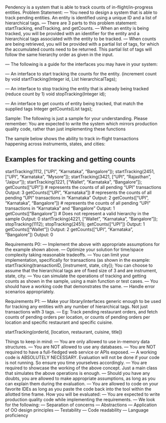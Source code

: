 Pendency is a system that is able to track counts of in-flight/in-progress entities.
Problem Statement:
— You need to design a system that is able to track pending entities. An entity is identified using a unique ID and a list of hierarchical tags.
— There are 3 parts to this problem statement: startTracking, endTracking, and getCounts.
— When an entity is being tracked, you will be provided with an identifier for the entity and a hierarchical tags associated with the entity to be tracked.
— When counts are being retrieved, you will be provided with a partial list of tags, for which the accumulated counts need to be returned. This partial list of tags will follow the same hierarchy order as given in the input.

— The following is a guide for the interfaces you may have in your system:

— An interface to start tracking the counts for the entity. (increment count by void startTracking(Integer id, List<String> hierarchicalTags);

— An interface to stop tracking the entity that is already being tracked (reduce count by 1)
void stopTracking(Integer id);

— An interface to get counts of entity being tracked, that match the supplied tags
Integer getCounts(List<String> tags);

Sample:
The following is just a sample for your understanding.
Please remember: You are expected to write the system which mirrors production quality code, rather than just implementing these functions

The sample below shows the ability to track in-flight transactions happening across instruments, states, and cities:

## Examples for tracking and getting counts

startTracking(1112, [“UPI”, “Karnataka”, “Bangalore”]);
startTracking(2451, [“UPI”, “Karnataka”, “Mysore”]);
startTracking(3421, [“UPI”, “Rajasthan”, “Jaipur”]);
startTracking(1221, [“Wallet”, “Karnataka”, “Bangalore”]);
getCounts([“UPI”]) # represents the counts of all pending “UPI” transactions Output: 3
getCounts([“UPI”, “Karnataka”]) # represents the counts of all pending “UPI” transactions in “Karnataka” Output: 2
getCounts([“UPI”, “Karnataka”, “Bangalore”]) # represents the counts of all pending “UPI” transactions in “Karnataka” and “Bangalore” Output: 1
getCounts([“Bangalore”]) # Does not represent a valid hierarchy in the sample Output: 0
startTracking(4221, [“Wallet”, “Karnataka”, “Bangalore”]);
stopTracking(1112);
stopTracking(2451);
getCounts([“UPI”]) Output: 1
getCounts([“Wallet”]) Output: 2
getCounts([“UPI”, “Karnataka”, “Bangalore”]) Output: 0

Requirements P0:
— Implement the above with appropriate assumptions for the example shown above.
— Optimize your solution for time/space complexity taking reasonable tradeoffs.
— You can limit your implementation, specifically for transactions (as shown in the example: startTracking(transactionID, [instrument, state, city]); You can choose to assume that the hierarchical tags are of fixed size of 3 and are instrument, state, city.
— You can simulate the operations of tracking and getting counts as shown in the sample, using a main function or test cases.
— You should have a working code that demonstrates the same.
— Handle error scenarios appropriately.

Requirements P1:
— Make your library/interfaces generic enough to be used for tracking any entities with any number of hierarchical tags. Not just transactions with 3 tags.
— Eg: Track pending restaurant orders, and fetch counts of pending orders per location, or counts of pending orders per location and specific restaurant and specific cuisine.

startTracking(orderId, [location, restaurant, cuisine, title])

Things to keep in mind:
— You are only allowed to use in-memory data structures.
— You are NOT allowed to use any databases.
— You are NOT required to have a full-fledged web service or APIs exposed.
— A working code is ABSOLUTELY NECESSARY. Evaluation will not be done if your code is not running. So ensure you time yourselves accordingly.
— You are required to showcase the working of the above concept. Just a main class that simulates the above operations is enough.
— Should you have any doubts, you are allowed to make appropriate assumptions, as long as you can explain them during the evaluation.
— You are allowed to code on your favorite IDEs as long as you paste the code back into the tool within the allotted time frame.
How you will be evaluated:
— You are expected to write production quality code while implementing the requirements.
— We look for the following:
— Separation of concerns
— Abstractions
— Application of OO design principles
— Testability
— Code readability
— Language proficiency

